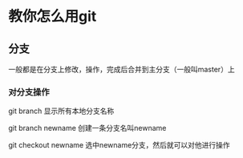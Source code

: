 # 教你怎么用git

## 分支

一般都是在分支上修改，操作，完成后合并到主分支（一般叫master）上

### 对分支操作

git branch 显示所有本地分支名称

git branch newname 创建一条分支名叫newname

git checkout newname 选中newname分支，然后就可以对他进行操作

